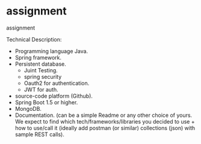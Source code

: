# assignment
assignment

Technical Description: 
  - Programming language Java.
  - Spring framework.
  - Persistent database.
	- Juint Testing.
	- spring security
	- Oauth2 for authentication.
	- JWT for auth.
  - source-code platform (Github).
  - Spring Boot 1.5 or higher.
  - MongoDB.
  - Documentation. (can be a simple Readme or any other choice of yours. We expect to find which tech/frameworks/libraries you decided to use + how to use/call it (ideally add postman (or similar) collections (json) with sample REST calls).
	
  



